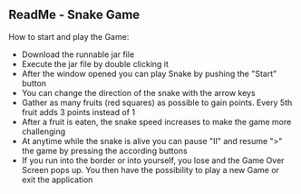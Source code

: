 ReadMe - Snake Game
--------------------------------
How to start and play the Game:

  - Download the runnable jar file
  - Execute the jar file by double clicking it
  - After the window opened you can play Snake by pushing the "Start" button
  - You can change the direction of the snake with the arrow keys
  - Gather as many fruits (red squares) as possible to gain points. Every 5th fruit adds 3 points instead of 1
  - After a fruit is eaten, the snake speed increases to make the game more challenging
  - At anytime while the snake is alive you can pause "II" and resume ">" the game by pressing the according buttons
  - If you run into the border or into yourself, you lose and the Game Over Screen pops up.
    You then have the possibility to play a new Game or exit the application
